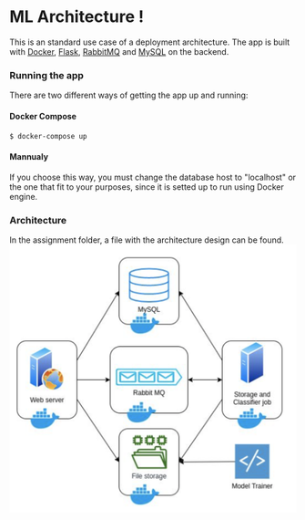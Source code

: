 # ML Architecture ! 

This is an standard use case of a deployment architecture. The app is built with [Docker](https://www.docker.com), [Flask](http://flask.pocoo.org/), [RabbitMQ](https://www.rabbitmq.com) and [MySQL](https://www.mysql.com) on the backend.

### Running the app

There are two different ways of getting the app up and running:

####  Docker Compose
```
$ docker-compose up
```

####  Mannualy
If you choose this way, you must change the database host to "localhost" or the one that fit to your purposes, since it is setted up to run using Docker engine.

### Architecture

In the assignment folder, a file with the architecture design can be found.
![Arch_Image](architecture_design.png)
